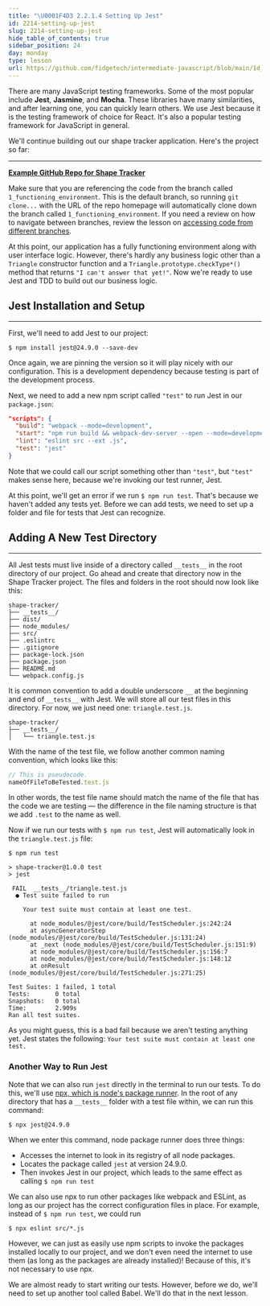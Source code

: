 ```yaml
---
title: "\U0001F4D3 2.2.1.4 Setting Up Jest"
id: 2214-setting-up-jest
slug: 2214-setting-up-jest
hide_table_of_contents: true
sidebar_position: 24
day: monday
type: lesson
url: https://github.com/fidgetech/intermediate-javascript/blob/main/1d_setting_up_jest.md
---
```


There are many JavaScript testing frameworks. Some of the most popular include **Jest**, **Jasmine**, and **Mocha**. These libraries have many similarities, and after learning one, you can quickly learn others. We use Jest because it is the testing framework of choice for React. It's also a popular testing framework for JavaScript in general.

We'll continue building out our shape tracker application. Here's the project so far:

---
**[<i class="glyphicon glyphicon-folder-open"></i>  Example GitHub Repo for Shape Tracker](https://github.com/epicodus-lessons/section-5-shape-tracker)**

Make sure that you are referencing the code from the branch called `1_functioning_environment`. This is the default branch, so running `git clone...` with the URL of the repo homepage will automatically clone down the branch called `1_functioning_environment`. If you need a review on how to navigate between branches, review the lesson on [accessing code from different branches](https://old.learnhowtoprogram.com/lessons/accessing-code-from-different-branches). 

At this point, our application has a fully functioning environment along with user interface logic. However, there's hardly any business logic other than a `Triangle` constructor function and a `Triangle.prototype.checkType*()` method that returns `"I can't answer that yet!"`. Now we're ready to use Jest and TDD to build out our business logic.

## Jest Installation and Setup
---

First, we'll need to add Jest to our project:

```
$ npm install jest@24.9.0 --save-dev
```

Once again, we are pinning the version so it will play nicely with our configuration. This is a development dependency because testing is part of the development process.

Next, we need to add a new npm script called `"test"` to run Jest in our `package.json`:

```json
"scripts": {
  "build": "webpack --mode=development",
  "start": "npm run build && webpack-dev-server --open --mode=development",
  "lint": "eslint src --ext .js",
  "test": "jest" 
}
```

Note that we could call our script something other than `"test"`, but `"test"` makes sense here, because we're invoking our test runner, Jest.

At this point, we'll get an error if we run `$ npm run test`. That's because we haven't added any tests yet. Before we can add tests, we need to set up a folder and file for tests that Jest can recognize.

## Adding A New Test Directory
---

All Jest tests must live inside of a directory called `__tests__` in the root directory of our project. Go ahead and create that directory now in the Shape Tracker project. The files and folders in the root should now look like this:

```
shape-tracker/
├── __tests__/
├── dist/
├── node_modules/
├── src/
├── .eslintrc
├── .gitignore
├── package-lock.json
├── package.json
├── README.md
└── webpack.config.js
```

It is common convention to add a double underscore `__` at the beginning and end of `__tests__` with Jest. We will store all our test files in this directory. For now, we just need one: `triangle.test.js`. 

```
shape-tracker/
├── __tests__/
│   └── triangle.test.js
```

With the name of the test file, we follow another common naming convention, which looks like this:

```js
// This is pseudocode.
nameOfFileToBeTested.test.js
```

In other words, the test file name should match the name of the file that has the code we are testing — the difference in the file naming structure is that we add `.test` to the name as well.

Now if we run our tests with `$ npm run test`, Jest will automatically look in the `triangle.test.js` file:

```shell
$ npm run test

> shape-tracker@1.0.0 test
> jest

 FAIL  __tests__/triangle.test.js
  ● Test suite failed to run

    Your test suite must contain at least one test.

      at node_modules/@jest/core/build/TestScheduler.js:242:24   
      at asyncGeneratorStep (node_modules/@jest/core/build/TestScheduler.js:131:24)
      at _next (node_modules/@jest/core/build/TestScheduler.js:151:9)
      at node_modules/@jest/core/build/TestScheduler.js:156:7    
      at node_modules/@jest/core/build/TestScheduler.js:148:12   
      at onResult (node_modules/@jest/core/build/TestScheduler.js:271:25)

Test Suites: 1 failed, 1 total
Tests:       0 total
Snapshots:   0 total
Time:        2.909s
Ran all test suites.
```

As you might guess, this is a bad fail because we aren't testing anything yet. Jest states the following: `Your test suite must contain at least one test.`

### Another Way to Run Jest

Note that we can also run `jest` directly in the terminal to run our tests. To do this, we'll use [npx, which is node's package runner](https://nodejs.dev/learn/the-npx-nodejs-package-runner). In the root of any directory that has a `__tests__` folder with a test file within, we can run this command:

```shell
$ npx jest@24.9.0
```

When we enter this command, node package runner does three things:

* Accesses the internet to look in its registry of all node packages.
* Locates the package called `jest` at version 24.9.0. 
* Then invokes Jest in our project, which leads to the same effect as calling `$ npm run test`

We can also use npx to run other packages like webpack and ESLint, as long as our project has the correct configuration files in place. For example, instead of `$ npm run test`, we could run

```
$ npx eslint src/*.js
```

However, we can just as easily use npm scripts to invoke the packages installed locally to our project, and we don't even need the internet to use them (as long as the packages are already installed)! Because of this, it's not necessary to use npx.

We are almost ready to start writing our tests. However, before we do, we'll need to set up another tool called Babel. We'll do that in the next lesson.